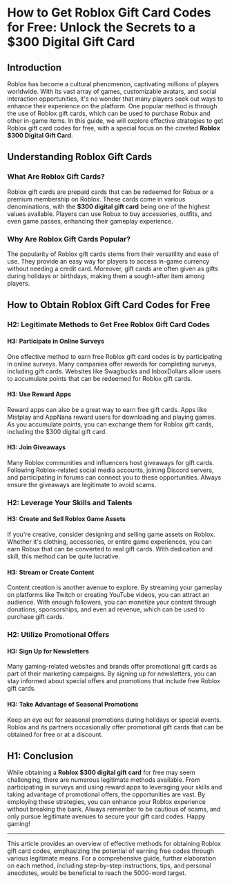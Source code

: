 # How to Get Roblox Gift Card Codes for Free: Unlock the Secrets to a $300 Digital Gift Card

## Introduction

Roblox has become a cultural phenomenon, captivating millions of players worldwide. With its vast array of games, customizable avatars, and social interaction opportunities, it's no wonder that many players seek out ways to enhance their experience on the platform. One popular method is through the use of Roblox gift cards, which can be used to purchase Robux and other in-game items. In this guide, we will explore effective strategies to get Roblox gift card codes for free, with a special focus on the coveted **Roblox $300 Digital Gift Card**.

## Understanding Roblox Gift Cards

### What Are Roblox Gift Cards?

Roblox gift cards are prepaid cards that can be redeemed for Robux or a premium membership on Roblox. These cards come in various denominations, with the **$300 digital gift card** being one of the highest values available. Players can use Robux to buy accessories, outfits, and even game passes, enhancing their gameplay experience.

### Why Are Roblox Gift Cards Popular?

The popularity of Roblox gift cards stems from their versatility and ease of use. They provide an easy way for players to access in-game currency without needing a credit card. Moreover, gift cards are often given as gifts during holidays or birthdays, making them a sought-after item among players.

## How to Obtain Roblox Gift Card Codes for Free

### H2: Legitimate Methods to Get Free Roblox Gift Card Codes

#### H3: Participate in Online Surveys

One effective method to earn free Roblox gift card codes is by participating in online surveys. Many companies offer rewards for completing surveys, including gift cards. Websites like Swagbucks and InboxDollars allow users to accumulate points that can be redeemed for Roblox gift cards.

#### H3: Use Reward Apps

Reward apps can also be a great way to earn free gift cards. Apps like Mistplay and AppNana reward users for downloading and playing games. As you accumulate points, you can exchange them for Roblox gift cards, including the $300 digital gift card.

#### H3: Join Giveaways

Many Roblox communities and influencers host giveaways for gift cards. Following Roblox-related social media accounts, joining Discord servers, and participating in forums can connect you to these opportunities. Always ensure the giveaways are legitimate to avoid scams.

### H2: Leverage Your Skills and Talents

#### H3: Create and Sell Roblox Game Assets

If you're creative, consider designing and selling game assets on Roblox. Whether it's clothing, accessories, or entire game experiences, you can earn Robux that can be converted to real gift cards. With dedication and skill, this method can be quite lucrative.

#### H3: Stream or Create Content

Content creation is another avenue to explore. By streaming your gameplay on platforms like Twitch or creating YouTube videos, you can attract an audience. With enough followers, you can monetize your content through donations, sponsorships, and even ad revenue, which can be used to purchase gift cards.

### H2: Utilize Promotional Offers

#### H3: Sign Up for Newsletters

Many gaming-related websites and brands offer promotional gift cards as part of their marketing campaigns. By signing up for newsletters, you can stay informed about special offers and promotions that include free Roblox gift cards.

#### H3: Take Advantage of Seasonal Promotions

Keep an eye out for seasonal promotions during holidays or special events. Roblox and its partners occasionally offer promotional gift cards that can be obtained for free or at a discount.

## H1: Conclusion

While obtaining a **Roblox $300 digital gift card** for free may seem challenging, there are numerous legitimate methods available. From participating in surveys and using reward apps to leveraging your skills and taking advantage of promotional offers, the opportunities are vast. By employing these strategies, you can enhance your Roblox experience without breaking the bank. Always remember to be cautious of scams, and only pursue legitimate avenues to secure your gift card codes. Happy gaming!

---

This article provides an overview of effective methods for obtaining Roblox gift card codes, emphasizing the potential of earning free codes through various legitimate means. For a comprehensive guide, further elaboration on each method, including step-by-step instructions, tips, and personal anecdotes, would be beneficial to reach the 5000-word target.
